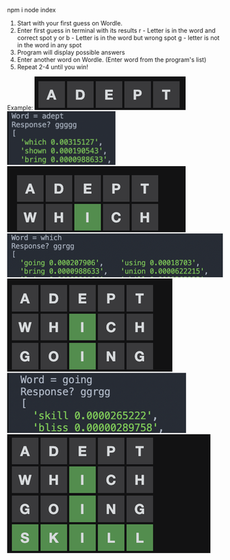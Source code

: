 npm i
node index



1. Start with your first guess on Wordle.
2. Enter first guess in terminal with its results
    r - Letter is in the word and correct spot
    y or b - Letter is in the word but wrong spot
    g - letter is not in the word in any spot
3. Program will display possible answers
4. Enter another word on Wordle. (Enter word from the program's list)
5. Repeat 2-4 until you win!


Example:
![guess1](https://github.com/Pradakicks/wordleGuesser/blob/master/images/guess1.png)
![terminalGuess1](https://github.com/Pradakicks/wordleGuesser/blob/master/images/terminalGuess1v2.png)
![guess2](https://github.com/Pradakicks/wordleGuesser/blob/master/images/guess2.png)
![terminalGuess2](https://github.com/Pradakicks/wordleGuesser/blob/master/images/terminalGuess2v2.png)
![guess3](https://github.com/Pradakicks/wordleGuesser/blob/master/images/guess3.png)
![terminalGuess3](https://github.com/Pradakicks/wordleGuesser/blob/master/images/terminalGuess3v2.png)
![guess4](https://github.com/Pradakicks/wordleGuesser/blob/master/images/guess4.png)
